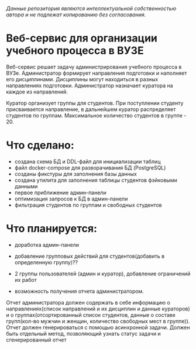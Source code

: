 *Данные репозитория являются интеллектуальной собственностью автора 
и не подлежат копированию без согласования.*

# Веб-сервис для организации учебного процесса в ВУЗЕ
Веб-сервис решает задачу администрирования  учебного процесса в ВУЗе. 
Администратор формирует направления подготовки и наполняет его дисциплинами. 
Дисциплины могут находиться в разных направлениях подготовки. 
Администратор назначает куратора на каждое из направлений.

Куратор организует группы для студентов. При поступлении студенту присваивается направление, 
в дальнейшем куратор распределяет студентов по группам. 
Максимальное количество студентов в группе - 20.

# Что сделано:
- создана схема БД и DDL-файл для инициализации таблиц
- файл docker-compose для разворачивания БД (PostgreSQL)
- созданы фикстуры для заполнения базы данных
- создана утилита для заполнения таблицы студентов фэйковыми данными
- первое приближение админ-панели 
- оптимизация запросов к БД в админ-панели
- фильтрация студентов по группам и свободных студентов

# Что планируется:
- доработка админ-панели
- добавление групповых действий для студентов(добавить в определенную группу)??
- 2 группы пользователей (админ и куратор), добавление ограничений их работ

- возможность получения отчета администратором.

Отчет администратора должен содержать в себе информацию о
направлениях(список направлений и их дисциплин и данные кураторов) и о
группах(отсортированный список студентов, данные о составе групп(кол-во
мужчин и женщин, количество свободных мест в группе)).
Отчет должен генерироваться с помощью асинхронной задачи. Должен быть
отдельный метод, позволяющий узнать статус задачи и сгенерированный
отчет
  